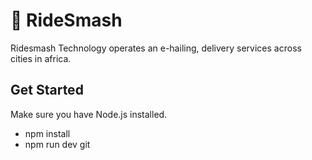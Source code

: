# 🚗 RideSmash

Ridesmash Technology operates an e-hailing, delivery services across cities in africa.

## Get Started

Make sure you have Node.js installed. 

- npm install
- npm run dev git 